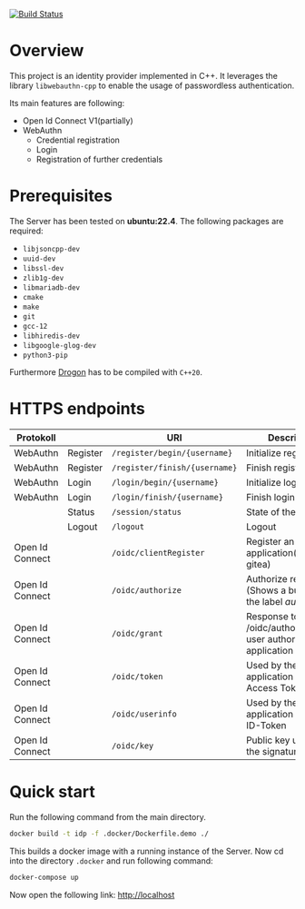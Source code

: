 [![Build Status](https://drone.ogkw.de/api/badges/jesper-sec/identity-provider-cpp/status.svg)](https://drone.ogkw.de/jesper-sec/identity-provider-cpp)
# Overview
This project is an identity provider implemented in C++. It leverages the library `libwebauthn-cpp` to enable the usage of passwordless authentication.

Its main features are following:
* Open Id Connect V1(partially)
* WebAuthn
    * Credential registration
    * Login 
    * Registration of further credentials

# Prerequisites
The Server has been tested on **ubuntu:22.4**.
The following packages are required:

* `libjsoncpp-dev`
* `uuid-dev`
* `libssl-dev`
* `zlib1g-dev`
* `libmariadb-dev`
* `cmake`
* `make`
* `git`
* `gcc-12`
* `libhiredis-dev`
* `libgoogle-glog-dev`
* `python3-pip`

Furthermore [Drogon](https://github.com/drogonframework/drogon) has to be compiled with `C++20`.

# HTTPS endpoints
| Protokoll | | URI | Description |
|---|---|---|---|
|WebAuthn|Register|`/register/begin/{username}` | Initialize registration
|WebAuthn|Register|`/register/finish/{username}` | Finish registration
|WebAuthn|Login|`/login/begin/{username}` | Initialize login
|WebAuthn|Login|`/login/finish/{username}` | Finish login
||Status|`/session/status` | State of the session
||Logout|`/logout` | Logout
|Open Id Connect||`/oidc/clientRegister` | Register an application(owncloud, gitea)
|Open Id Connect||`/oidc/authorize` | Authorize request (Shows a button with the label *authorize*)
|Open Id Connect||`/oidc/grant` | Response to /oidc/authorize if the user authorizes the application 
|Open Id Connect||`/oidc/token` | Used by the application to get the Access Token
|Open Id Connect||`/oidc/userinfo` | Used by the application to get the ID-Token
|Open Id Connect||`/oidc/key` | Public key used for the signatures

# Quick start
Run the following command from the main directory.

```bash
docker build -t idp -f .docker/Dockerfile.demo ./
```

This builds a docker image with a running instance of the Server. 
Now cd into the directory `.docker` and run following command:

```bash
docker-compose up
```

Now open the following link:
[http://localhost](http://localhost)

